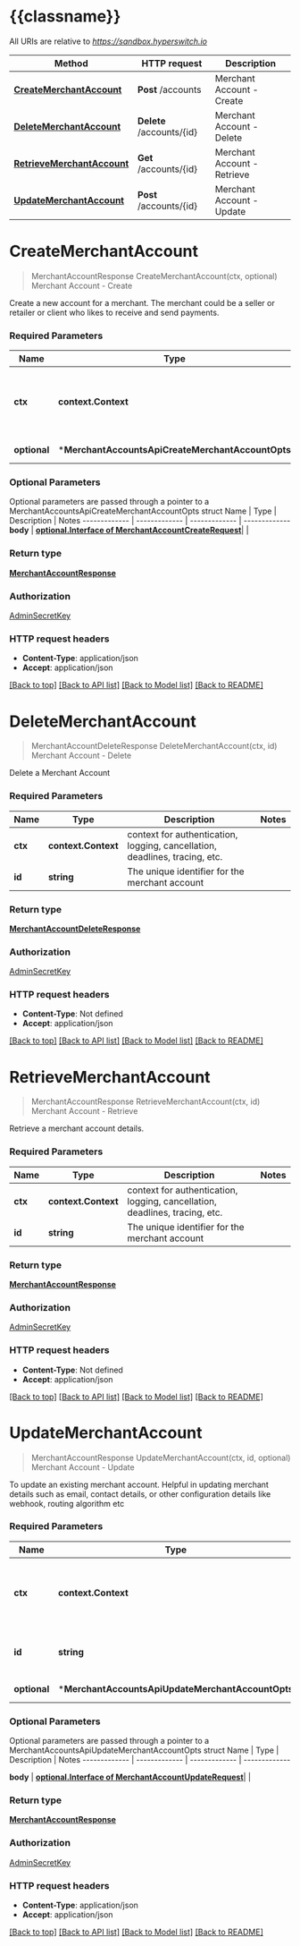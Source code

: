 # {{classname}}

All URIs are relative to *https://sandbox.hyperswitch.io*

Method | HTTP request | Description
------------- | ------------- | -------------
[**CreateMerchantAccount**](MerchantAccountsApi.md#CreateMerchantAccount) | **Post** /accounts | Merchant Account - Create
[**DeleteMerchantAccount**](MerchantAccountsApi.md#DeleteMerchantAccount) | **Delete** /accounts/{id} | Merchant Account - Delete
[**RetrieveMerchantAccount**](MerchantAccountsApi.md#RetrieveMerchantAccount) | **Get** /accounts/{id} | Merchant Account - Retrieve
[**UpdateMerchantAccount**](MerchantAccountsApi.md#UpdateMerchantAccount) | **Post** /accounts/{id} | Merchant Account - Update

# **CreateMerchantAccount**
> MerchantAccountResponse CreateMerchantAccount(ctx, optional)
Merchant Account - Create

Create a new account for a merchant. The merchant could be a seller or retailer or client who likes to receive and send payments.

### Required Parameters

Name | Type | Description  | Notes
------------- | ------------- | ------------- | -------------
 **ctx** | **context.Context** | context for authentication, logging, cancellation, deadlines, tracing, etc.
 **optional** | ***MerchantAccountsApiCreateMerchantAccountOpts** | optional parameters | nil if no parameters

### Optional Parameters
Optional parameters are passed through a pointer to a MerchantAccountsApiCreateMerchantAccountOpts struct
Name | Type | Description  | Notes
------------- | ------------- | ------------- | -------------
 **body** | [**optional.Interface of MerchantAccountCreateRequest**](MerchantAccountCreateRequest.md)|  | 

### Return type

[**MerchantAccountResponse**](MerchantAccountResponse.md)

### Authorization

[AdminSecretKey](../README.md#AdminSecretKey)

### HTTP request headers

 - **Content-Type**: application/json
 - **Accept**: application/json

[[Back to top]](#) [[Back to API list]](../README.md#documentation-for-api-endpoints) [[Back to Model list]](../README.md#documentation-for-models) [[Back to README]](../README.md)

# **DeleteMerchantAccount**
> MerchantAccountDeleteResponse DeleteMerchantAccount(ctx, id)
Merchant Account - Delete

Delete a Merchant Account

### Required Parameters

Name | Type | Description  | Notes
------------- | ------------- | ------------- | -------------
 **ctx** | **context.Context** | context for authentication, logging, cancellation, deadlines, tracing, etc.
  **id** | **string**| The unique identifier for the merchant account | 

### Return type

[**MerchantAccountDeleteResponse**](MerchantAccountDeleteResponse.md)

### Authorization

[AdminSecretKey](../README.md#AdminSecretKey)

### HTTP request headers

 - **Content-Type**: Not defined
 - **Accept**: application/json

[[Back to top]](#) [[Back to API list]](../README.md#documentation-for-api-endpoints) [[Back to Model list]](../README.md#documentation-for-models) [[Back to README]](../README.md)

# **RetrieveMerchantAccount**
> MerchantAccountResponse RetrieveMerchantAccount(ctx, id)
Merchant Account - Retrieve

Retrieve a merchant account details.

### Required Parameters

Name | Type | Description  | Notes
------------- | ------------- | ------------- | -------------
 **ctx** | **context.Context** | context for authentication, logging, cancellation, deadlines, tracing, etc.
  **id** | **string**| The unique identifier for the merchant account | 

### Return type

[**MerchantAccountResponse**](MerchantAccountResponse.md)

### Authorization

[AdminSecretKey](../README.md#AdminSecretKey)

### HTTP request headers

 - **Content-Type**: Not defined
 - **Accept**: application/json

[[Back to top]](#) [[Back to API list]](../README.md#documentation-for-api-endpoints) [[Back to Model list]](../README.md#documentation-for-models) [[Back to README]](../README.md)

# **UpdateMerchantAccount**
> MerchantAccountResponse UpdateMerchantAccount(ctx, id, optional)
Merchant Account - Update

To update an existing merchant account. Helpful in updating merchant details such as email, contact details, or other configuration details like webhook, routing algorithm etc

### Required Parameters

Name | Type | Description  | Notes
------------- | ------------- | ------------- | -------------
 **ctx** | **context.Context** | context for authentication, logging, cancellation, deadlines, tracing, etc.
  **id** | **string**| The unique identifier for the merchant account | 
 **optional** | ***MerchantAccountsApiUpdateMerchantAccountOpts** | optional parameters | nil if no parameters

### Optional Parameters
Optional parameters are passed through a pointer to a MerchantAccountsApiUpdateMerchantAccountOpts struct
Name | Type | Description  | Notes
------------- | ------------- | ------------- | -------------

 **body** | [**optional.Interface of MerchantAccountUpdateRequest**](MerchantAccountUpdateRequest.md)|  | 

### Return type

[**MerchantAccountResponse**](MerchantAccountResponse.md)

### Authorization

[AdminSecretKey](../README.md#AdminSecretKey)

### HTTP request headers

 - **Content-Type**: application/json
 - **Accept**: application/json

[[Back to top]](#) [[Back to API list]](../README.md#documentation-for-api-endpoints) [[Back to Model list]](../README.md#documentation-for-models) [[Back to README]](../README.md)


